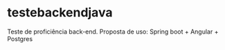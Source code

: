 # testebackendjava
Teste de proficiência back-end. Proposta de uso: Spring boot + Angular + Postgres
